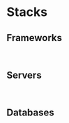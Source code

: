 <script setup>
  import Icon from '../../components/Icon.vue'
</script>

# Stacks

## Frameworks

<div style="display: grid; grid-template-columns: repeat(auto-fill, minmax(100px, 1fr)); gap: 5rem; margin-top: 2rem">
	<Icon tech="react" sizeIco=100 link="/docs/installation/framework/react" />
	<Icon tech="angular" sizeIco=100 link="/docs/installation/framework/angular" />
	<Icon tech="vue" sizeIco=100 link="/docs/installation/framework/vue" />
	<Icon tech="svelte" sizeIco=100 link="/docs/installation/framework/sveltekit" />
	<Icon tech="nextjs" sizeIco=100 link="/docs/installation/framework/nextjs" />
	<Icon tech="solid" sizeIco=100 link="/docs/installation/framework/solid" />
	<Icon tech="nuxt" sizeIco=100 link="/docs/installation/framework/nuxt" />
</div>

## Servers

<div style="display: grid; grid-template-columns: repeat(auto-fill, minmax(100px, 1fr)); gap: 5rem; margin-top: 2rem">
	<Icon tech="express" sizeIco=100 link="/docs/installation/server/express" />
	<Icon tech="fastify" sizeIco=100 link="/docs/installation/server/fastify" />
	<Icon tech="hono" sizeIco=100 link="/docs/installation/server/hono" />
	<Icon tech="hapi" sizeIco=100 link="/docs/installation/server/hapi" />
	<Icon tech="koa" sizeIco=100 link="/docs/installation/server/koa" />
	<Icon tech="nest" sizeIco=100 link="/docs/installation/server/nest" />
</div>

## Databases

<div style="display: grid; grid-template-columns: repeat(auto-fill, minmax(100px, 1fr)); gap: 5rem; margin-top: 2rem">
	<Icon tech="postgres" sizeIco=100 link="/docs/installation/database/postgresql" />
	<Icon tech="mysql" sizeIco=100 link="/docs/installation/database/mysql" />
	<Icon tech="mongodb" sizeIco=100 link="/docs/installation/database/mongodb" />
	<Icon tech="sqlite" sizeIco=100 link="/docs/installation/database/better-sqlite3" />
	<Icon tech="sqljs" sizeIco=100 link="/docs/installation/database/sqljs" />
	<Icon tech="mssql" sizeIco=100 link="/docs/installation/database/mssql" />
	<Icon tech="bun-sqlite" sizeIco=100 link="/docs/installation/database/bun-sqlite" />
	<Icon tech="turso" sizeIco=100 link="/docs/installation/database/turso" />
	<Icon tech="duckdb" sizeIco=100 link="/docs/installation/database/duckdb" />
	<Icon tech="oracle" sizeIco=100 link="/docs/installation/database/oracle" />
	<Icon tech="json files" sizeIco=100 link="/docs/installation/database/json" />
</div>
